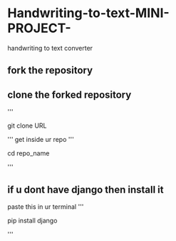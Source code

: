 # Handwriting-to-text-MINI-PROJECT-
handwriting to text converter

## fork the repository

## clone the forked repository
''' 

git clone URL

'''
get inside ur repo
'''

cd repo_name

'''

## if u dont have django then install it
paste this in ur terminal
''' 

pip install django

'''
